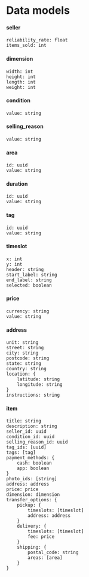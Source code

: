 # Data models

#### seller
```
reliability_rate: float
items_sold: int
```

#### dimension
```
width: int
height: int
length: int
weight: int
```

#### condition
```
value: string
```

#### selling_reason
```
value: string
```

#### area
```
id: uuid
value: string
```

#### duration
```
id: uuid 
value: string
```

#### tag
```
id: uuid
value: string
```

#### timeslot
```
x: int
y: int
header: string
start_label: string
end_label: string
selected: boolean
```

#### price
```
currency: string
value: string
```

#### address
```
unit: string
street: string
city: string
postcode: string
state: string
country: string
location: {
    latitude: string
    longitude: string
}
instructions: string
```

#### item
```
title: string
description: string
seller_id: uuid
condition_id: uuid
selling_reason_id: uuid
tag_ids: [uuid]
tags: [tag]
payment_methods: {
    cash: boolean
    app: boolean
}
photo_ids: [string]
address: address
price: price
dimension: dimension
transfer_options: {
    pickup: {
        timeslots: [timeslot]
        address: address
    }
    delivery: {
        timeslots: [timeslot]
        fee: price
    }
    shipping: {
        postal_code: string
        areas: [area]
    }
}
```

